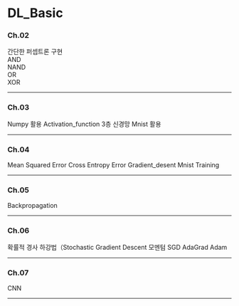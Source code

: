 # DL_Basic


### Ch.02
간단한 퍼셉트론 구현 <br/>
AND <br/>
NAND <br/>
OR <br/>
XOR <br/>

-------------
### Ch.03
Numpy 활용
Activation_function
3층 신경망
Mnist 활용

-------------
### Ch.04
Mean Squared Error
Cross Entropy Error
Gradient_desent
Mnist Training

-------------
### Ch.05
Backpropagation

-------------
### Ch.06
확률적 경사 하강법（Stochastic Gradient Descent
모멘텀 SGD
AdaGrad
Adam

-------------
### Ch.07
CNN

-------------



